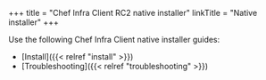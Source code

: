 +++
title = "Chef Infra Client RC2 native installer"
linkTitle = "Native installer"
+++

Use the following Chef Infra Client native installer guides:

- [Install]({{< relref "install" >}})
- [Troubleshooting]({{< relref "troubleshooting" >}})
